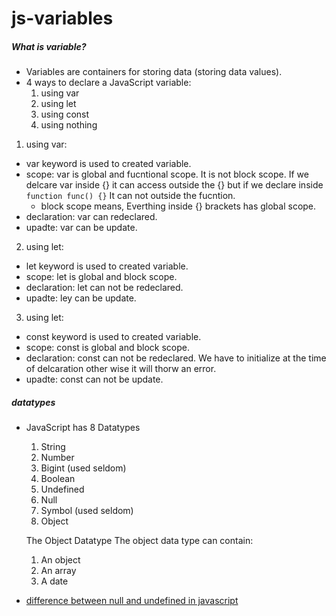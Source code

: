 # js-variables
##### What is variable?
* Variables are containers for storing data (storing data values).
* 4 ways to declare a JavaScript variable:
    1) using var
    2) using let
    3) using const
    4) using nothing

1) using var:
* var keyword is used to created variable.
* scope: var is global  and fucntional scope. It is not block scope. If we delcare var inside {} it can access outside the {} but if we declare inside ```function func() {}``` It can not outside the fucntion.
    * block scope means, Everthing inside {} brackets has global scope.
* declaration: var can redeclared.
* upadte: var can be update.

2) using let:
* let keyword is used to created variable.
* scope: let is global and block scope.
* declaration: let can not be redeclared.
* upadte: ley can be update.

3) using let:
* const keyword is used to created variable.
* scope: const is global and block scope.
* declaration: const can not be redeclared. We have to initialize at the time of delcaration other wise it will thorw an error.
* upadte: const can not be update.

##### datatypes
* JavaScript has 8 Datatypes
    1) String
    2) Number
    3) Bigint (used seldom)
    4) Boolean
    5) Undefined
    6) Null
    7) Symbol (used seldom)
    8) Object

    The Object Datatype
    The object data type can contain:

    1) An object
    2) An array
    3) A date
* [difference between null and undefined in javascript](https://www.scaler.com/topics/javascript/null-and-undefined-in-javascript/)